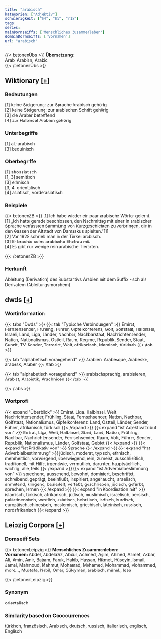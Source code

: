 ```yaml
---
title: "arabisch"
kategorien: ["Adjektiv"]
schwierigkeit: ["k4", "h5", "r15"]
tags:
series:
mainDornseiffs: ['Menschliches Zusammenleben']
domainDornseiffs: ['Vornamen']
url: "arabisch"
---
```


{{< betonenÜbs >}}
**Übersetzung:**  
Arab, Arabian, Arabic  
{{< /betonenÜbs >}}

## Wiktionary [[+](https://de.wiktionary.org/wiki/arabisch)]

### Bedeutungen
[1] keine Steigerung: zur Sprache Arabisch gehörig  
[2] keine Steigerung: zur arabischen Schrift gehörig  
[3] die Araber betreffend  
[4] zur Halbinsel Arabien gehörig  

### Unterbegriffe
[1] alt-arabisch  
[3] beduinisch  

### Oberbegriffe
[1] afroasiatisch  
[1, 3] semitisch  
[3] ethnisch  
[3, 4] orientalisch  
[4] asiatisch, vorderasiatisch  

### Beispiele
{{< betonenZB >}}
[1] Ich habe wieder ein paar arabische Wörter gelernt.  
[1] „Ich hatte gerade beschlossen, den Nachmittag mit einer in arabischer Sprache verfassten Sammlung von Kurzgeschichten zu verbringen, die in den Gassen der Altstadt von Damaskus spielten.“[1]  
[2] Vor 1928 schrieb man in der Türkei arabisch.  
[3] Er brachte seine arabische Ehefrau mit.  
[4] Es gibt nur wenige rein arabische Tierarten.  

{{< /betonenZB >}}
### Herkunft
Ableitung (Derivation) des Substantivs Arabien mit dem Suffix -isch als Derivatem (Ableitungsmorphem)  



## dwds [[+](https://www.dwds.de/wb/arabisch)]

### Wortinformation
{{< tabs "Dwds" >}}
{{< tab "Typische Verbindungen" >}}
Emirat, Fernsehsender, Frühling, Führer, Gipfelkonferenz, Golf, Golfstaat, Halbinsel, Israeli, Land, Liga, Länder, Nachbar, Nachbarstaat, Nachrichtensender, Nation, Nationalismus, Ostteil, Raum, Regime, Republik, Sender, Staat, Sunnit, TV-Sender, Terrorist, Welt, afrikanisch, islamisch, türkisch
{{< /tab >}}

{{< tab "alphabetisch vorangehend" >}}
Arabien, Arabesque, Arabeske, arabesk, Araber
{{< /tab >}}

{{< tab "alphabetisch vorangehend" >}}
arabischsprachig, arabisieren, Arabist, Arabistik, Arachniden
{{< /tab >}}

{{< /tabs >}}

### Wortprofil
{{< expand "Überblick" >}} Emirat, Liga, Halbinsel, Welt, Nachrichtensender, Frühling, Staat, Fernsehsender, Nation, Nachbar, Golfstaat, Nationalismus, Gipfelkonferenz, Land, Ostteil, Länder, Sender, Führer, afrikanisch, türkisch {{< /expand >}}
{{< expand "ist Adjektivattribut von" >}} Emirat, Liga, Welt, Halbinsel, Staat, Land, Nation, Frühling, Nachbar, Nachrichtensender, Fernsehsender, Raum, Volk, Führer, Sender, Republik, Nationalismus, Länder, Golfstaat, Gebiet {{< /expand >}}
{{< expand "ist Prädikativ von" >}} Sprache {{< /expand >}}
{{< expand "hat Adverbialbestimmung" >}} jüdisch, moderat, typisch, ethnisch, mehrheitlich, vorwiegend, überwiegend, rein, zumeist, ausschließlich, traditionell, mit Hilfe, irgendwie, vermutlich, darunter, hauptsächlich, wichtig, alle, teils {{< /expand >}}
{{< expand "ist Adverbialbestimmung von" >}} sprechend, aussehend, bewohnt, dominiert, beschriftet, schreibend, geprägt, beeinflußt, inspiriert, angehaucht, israelisch, anmutend, klingend, besiedelt, verfaßt, geschrieben, jüdisch, gefärbt, sprechen, lernen {{< /expand >}}
{{< expand "in Koordination mit" >}} islamisch, türkisch, afrikanisch, jüdisch, muslimisch, israelisch, persisch, palästinensisch, westlich, asiatisch, hebräisch, indisch, kurdisch, europäisch, chinesisch, moslemisch, griechisch, lateinisch, russisch, nordafrikanisch {{< /expand >}}

## Leipzig Corpora [[+](https://corpora.uni-leipzig.de/en/res?word=arabisch&corpusId=deu_newscrawl-public_2018)]

### Dornseiff Sets
{{< betonenLeipzig >}}
**Menschliches Zusammenleben:**  
**Vornamen:** Abdel, Abdelaziz, Abdul, Achmed, Agim, Ahmed, Ahmet, Akbar, Ali, Amin, Amir, Bajram, Faruk, Habib, Hassan, Hikmet, Hüseyin, Ismail, Jamal, Mahmoud, Mahmut, Mohamad, Mohamed, Mohammad, Mohammed, more..., Mustafa, Nabil, Omar, Süleyman, arabisch, männl., less  

{{< /betonenLeipzig >}}

### Synonym
orientalisch


### Similarity based on Cooccurrences
türkisch, französisch, Arabisch, deutsch, russisch, italienisch, englisch, Englisch

